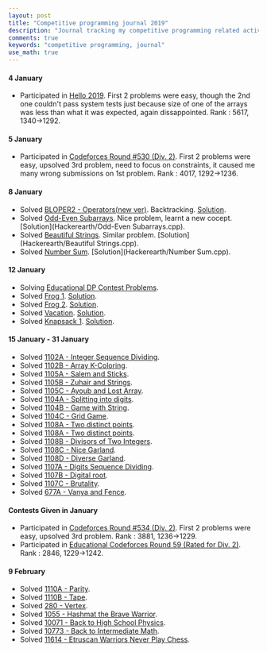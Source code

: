 ```yaml
---
layout: post
title: "Competitive programming journal 2019"
description: "Journal tracking my competitive programming related activities in 2019"
comments: true
keywords: "competitive programming, journal"
use_math: true
---
```


#### 4 January
* Participated in [Hello 2019](https://codeforces.com/contest/1097). First 2 problems were easy, though the 2nd one couldn't pass system tests just because size of one of the arrays was less than what it was expected, again dissappointed. Rank : 5617, 1340->1292.

#### 5 January
* Participated in [Codeforces Round #530 (Div. 2)](https://codeforces.com/contest/1099). First 2 problems were easy, upsolved 3rd problem, need to focus on constraints, it caused me many wrong submissions on 1st problem. Rank : 4017, 1292->1236.

#### 8 January
* Solved [BLOPER2 - Operators(new ver)](https://www.spoj.com/problems/BLOPER2/). Backtracking. [Solution](SPOJ/BLOPER2.cpp).
* Solved [Odd-Even Subarrays](https://www.hackerearth.com/practice/algorithms/dynamic-programming/introduction-to-dynamic-programming-1/practice-problems/algorithm/odd-even-subarrays-72ad69db/). Nice problem, learnt a new cocept. [Solution](Hackerearth/Odd-Even Subarrays.cpp).
* Solved [Beautiful Strings](https://www.hackerearth.com/practice/algorithms/sorting/quick-sort/practice-problems/algorithm/beautiful-strings-10/description/). Similar problem. [Solution](Hackerearth/Beautiful Strings.cpp).
* Solved [Number Sum](https://www.hackerearth.com/practice/algorithms/dynamic-programming/introduction-to-dynamic-programming-1/practice-problems/algorithm/abcd-26-81bc0a09/). [Solution](Hackerearth/Number Sum.cpp).

#### 12 January
* Solving [Educational DP Contest Problems](https://atcoder.jp/contests/dp/tasks). 
* Solved [Frog 1](https://atcoder.jp/contests/dp/tasks/dp_a). [Solution](AtCoder/Frog1.cpp).
* Solved [Frog 2](https://atcoder.jp/contests/dp/tasks/dp_b). [Solution](AtCoder/Frog2.cpp).
* Solved [Vacation](https://atcoder.jp/contests/dp/tasks/dp_c). [Solution](AtCoder/Vacation.cpp).
* Solved [Knapsack 1](https://atcoder.jp/contests/dp/tasks/dp_d). [Solution](AtCoder/Knapsack1.cpp).

#### 15 January - 31 January
* Solved [1102A - Integer Sequence Dividing](https://codeforces.com/problemset/problem/1102/A).
* Solved [1102B - Array K-Coloring](https://codeforces.com/contest/1102/problem/B).
* Solved [1105A - Salem and Sticks](https://codeforces.com/contest/1105/problem/A).
* Solved [1105B - Zuhair and Strings](https://codeforces.com/contest/1105/problem/B).
* Solved [1105C - Ayoub and Lost Array](https://codeforces.com/contest/1105/problem/C).
* Solved [1104A - Splitting into digits](https://codeforces.com/contest/1104/problem/A).
* Solved [1104B - Game with String](https://codeforces.com/contest/1104/problem/B).
* Solved [1104C - Grid Game](https://codeforces.com/contest/1104/problem/C).
* Solved [1108A - Two distinct points](https://codeforces.com/contest/1108/problem/A).
* Solved [1108A - Two distinct points](https://codeforces.com/contest/1108/problem/A).
* Solved [1108B - Divisors of Two Integers](https://codeforces.com/contest/1108/problem/B).
* Solved [1108C - Nice Garland](https://codeforces.com/contest/1108/problem/C).
* Solved [1108D - Diverse Garland](https://codeforces.com/contest/1108/problem/D).
* Solved [1107A - Digits Sequence Dividing](https://codeforces.com/contest/1107/problem/A).
* Solved [1107B - Digital root](https://codeforces.com/contest/1107/problem/B).
* Solved [1107C - Brutality](https://codeforces.com/contest/1107/problem/C).
* Solved [677A - Vanya and Fence](https://codeforces.com/contest/677/problem/A).

#### Contests Given in January
* Participated in [Codeforces Round #534 (Div. 2)](https://codeforces.com/contest/1104/standings/participant/22517205#p22517205). First 2 problems were easy, upsolved 3rd problem. Rank : 3881, 1236->1229.
* Participated in [Educational Codeforces Round 59 (Rated for Div. 2)](https://codeforces.com/contest/1107/standings/participant/22627700#p22627700). Rank : 2846, 1229->1242.

#### 9 February
* Solved [1110A - Parity](https://codeforces.com/contest/1110/problem/A).
* Solved [1110B - Tape](https://codeforces.com/contest/1110/problem/B).
* Solved [280 - Vertex](https://uva.onlinejudge.org/index.php?option=onlinejudge&page=show_problem&problem=216).
* Solved [1055 - Hashmat the Brave Warrior](https://uva.onlinejudge.org/index.php?option=com_onlinejudge&Itemid=8&page=show_problem&problem=996).
* Solved [10071 - Back to High School Physics](https://uva.onlinejudge.org/index.php?option=com_onlinejudge&Itemid=8&page=show_problem&problem=1012).
* Solved [10773 - Back to Intermediate Math](https://uva.onlinejudge.org/index.php?option=onlinejudge&page=show_problem&problem=1714).
* Solved [11614 - Etruscan Warriors Never Play Chess](https://uva.onlinejudge.org/index.php?option=com_onlinejudge&Itemid=8&page=show_problem&problem=2661).
